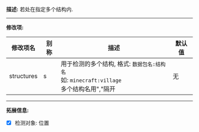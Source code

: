 **描述:** 若处在指定多个结构内.

---

**修改项:**

| 修改项名  | 别称           | 描述                      | 默认值 |
| --------- | -------------- | ------------------------- | ----- |
| structures | s | 用于检测的多个结构, 格式: `数据包名:结构名`<br>如: `minecraft:village`<br>多个结构名用","隔开 | 无 |

---

**拓展信息:**

- [x] 检测对象: 位置